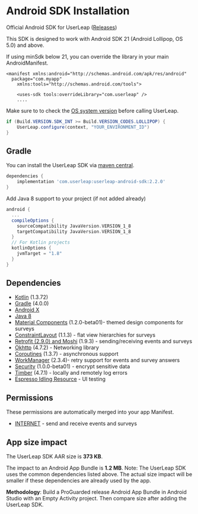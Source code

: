 # Android SDK Installation

Official Android SDK for UserLeap \([Releases](https://search.maven.org/artifact/com.userleap/userleap-android-sdk)\)

This SDK is designed to work with Android SDK 21 \(Android Lollipop, OS 5.0\) and above.

If using minSdk below 21, you can override the library in your main AndroidManifest.

```markup
<manifest xmlns:android="http://schemas.android.com/apk/res/android"
  package="com.myapp"
    xmlns:tools="http://schemas.android.com/tools">

    <uses-sdk tools:overrideLibrary="com.userleap" />
    ....
```

Make sure to to check the [OS system version](https://developer.android.com/training/basics/supporting-devices/platforms#version-codes) before calling UserLeap.

```java
if (Build.VERSION.SDK_INT >= Build.VERSION_CODES.LOLLIPOP) {
    UserLeap.configure(context, "YOUR_ENVIRONMENT_ID")
}
```

## Gradle

You can install the UserLeap SDK via [maven central](https://search.maven.org/artifact/com.userleap/userleap-android-sdk).

```groovy
dependencies {
    implementation 'com.userleap:userleap-android-sdk:2.2.0'
}
```

Add Java 8 support to your project \(if not added already\)

```groovy
android {
  ...
  compileOptions {
    sourceCompatibility JavaVersion.VERSION_1_8
    targetCompatibility JavaVersion.VERSION_1_8
  }
  // For Kotlin projects
  kotlinOptions {
    jvmTarget = "1.8"
  }
}
```

## Dependencies

* [Kotlin](https://developer.android.com/kotlin) \(1.3.72\)
* [Gradle](https://developer.android.com/studio/releases/gradle-plugin) \(4.0.0\)
* [Android X](https://developer.android.com/jetpack/androidx)
* [Java 8](https://developer.android.com/studio/write/java8-support)
* [Material Components](https://github.com/material-components/material-components-android) \(1.2.0-beta01\)- themed design components for surveys
* [ConstraintLayout](https://developer.android.com/reference/androidx/constraintlayout/widget/ConstraintLayout) \(1.1.3\) - flat view hierarchies for surveys
* [Retrofit \(2.9.0\) and Moshi](https://square.github.io/retrofit/) \(1.9.3\) - sending/receiving events and surveys
* [Okhttp](https://square.github.io/okhttp/) \(4.7.2\) - Networking library
* [Coroutines](https://developer.android.com/kotlin/coroutines) \(1.3.7\) - asynchronous support
* [WorkManager](https://developer.android.com/jetpack/androidx/releases/work) \(2.3.4\)- retry support for events and survey answers
* [Security](https://developer.android.com/jetpack/androidx/releases/security) \(1.0.0-beta01\) - encrypt sensitive data
* [Timber](https://github.com/JakeWharton/timber) \(4.7.1\) - locally and remotely log errors
* [Espresso Idling Resource](https://developer.android.com/training/testing/espresso/idling-resource) - UI testing

## Permissions

These permissions are automatically merged into your app Manifest.

* [INTERNET](https://developer.android.com/reference/android/Manifest.permission.html#INTERNET) - send and receive events and surveys

## **App size impact**

The UserLeap SDK AAR size is **373 KB**.

The impact to an Android App Bundle is **1.2 MB**. Note: The UserLeap SDK uses the common dependencies listed above. The actual size impact will be smaller if these dependencies are already used by the app. 

**Methodology**: Build a ProGuarded release Android App Bundle in Android Studio with an Empty Activity project. Then compare size after adding the UserLeap SDK.

